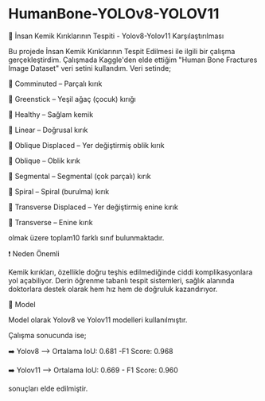 # HumanBone-YOLOv8-YOLOV11

 🔔 İnsan Kemik Kırıklarının Tespiti - Yolov8-Yolov11 Karşılaştırılması

Bu projede İnsan Kemik Kırıklarının Tespit Edilmesi ile ilgili bir çalışma gerçekleştirdim. Çalışmada Kaggle'den elde ettiğim "Human Bone Fractures Image Dataset" veri setini kullandım. Veri setinde;

🔹 Comminuted – Parçalı kırık

 🔹 Greenstick – Yeşil ağaç (çocuk) kırığı

 🔹 Healthy – Sağlam kemik

 🔹 Linear – Doğrusal kırık

 🔹 Oblique Displaced – Yer değiştirmiş oblik kırık

 🔹 Oblique – Oblik kırık

 🔹 Segmental – Segmental (çok parçalı) kırık

 🔹 Spiral – Spiral (burulma) kırık

 🔹 Transverse Displaced – Yer değiştirmiş enine kırık

 🔹 Transverse – Enine kırık

olmak üzere  toplam10 farklı sınıf bulunmaktadır.  

❗ Neden Önemli

Kemik kırıkları, özellikle doğru teşhis edilmediğinde ciddi komplikasyonlara yol açabiliyor. Derin öğrenme tabanlı tespit sistemleri, sağlık alanında doktorlara destek olarak hem hız hem de doğruluk kazandırıyor.

🦴 Model

Model olarak Yolov8 ve Yolov11 modelleri kullanılmıştır.

Çalışma sonucunda ise;

➡️ Yolov8 -->  Ortalama IoU: 0.681  -F1 Score: 0.968

➡️ Yolov11 --> Ortalama IoU: 0.669 - F1 Score: 0.960

sonuçları elde edilmiştir.
